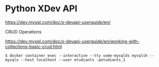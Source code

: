 # Python XDev API


https://dev.mysql.com/doc/x-devapi-userguide/en/


CRUD Operations

https://dev.mysql.com/doc/x-devapi-userguide/en/working-with-collections-basic-crud.html


```
$ docker container exec --interactive --tty some-mysqlds mysqlsh --mysqlx --host localhost --user etudiants -petudiants_1
```
